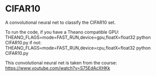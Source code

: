 # CIFAR10
A convolutional neural net to classify the CIFAR10 set.

To run the code, if you have a Theano compatible GPU:
  THEANO_FLAGS=mode=FAST_RUN,device=gpu,floatX=float32 python CIFAR10.py
if not:
  THEANO_FLAGS=mode=FAST_RUN,device=cpu,floatX=float32 python CIFAR10.py

This convolutional neural net is taken from the course:
https://www.youtube.com/watch?v=S75EdAcXHKk


